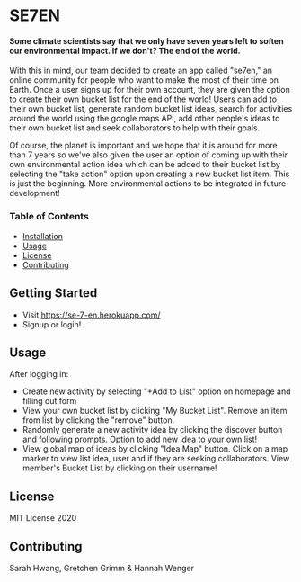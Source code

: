 # SE7EN                 

#### Some climate scientists say that we only have seven years left to soften our environmental impact.  If we don't?  The end of the world.  

With this in mind, our team decided to create an app called "se7en," an online community for people who want to make the most of their time on Earth. Once a user signs up for their own account, they are given the option to create their own bucket list for the end of the world!  Users can add to their own bucket list, generate random bucket list ideas, search for activities around the world using the google maps API, add other people's ideas to their own bucket list and seek collaborators to help with their goals.  

Of course, the planet is important and we hope that it is around for more than 7 years so we've also given the user an option of coming up with their own environmental action idea which can be added to their bucket list by selecting the "take action" option upon creating a new bucket list item.  This is just the beginning.  More environmental actions to be integrated in future development!

### Table of Contents
* [Installation](##Installation)
* [Usage](##Usage)
* [License](##License)
* [Contributing](##Contributing)

## Getting Started
* Visit <https://se-7-en.herokuapp.com/> 
* Signup or login!

## Usage
After logging in: 
* Create new activity by selecting "+Add to List" option on homepage and filling out form 
* View your own bucket list by clicking "My Bucket List".  Remove an item from list by clicking the "remove" button.
* Randomly generate a new activity idea by clicking the discover button and following prompts.  Option to add new idea to your own list!
* View global map of ideas by clicking "Idea Map" button.  Click on a map marker to view list idea, user and if they are seeking collaborators.  View member's Bucket List by clicking on their username!
        
## License
MIT License 2020

## Contributing
Sarah Hwang,
Gretchen Grimm
&
Hannah Wenger
